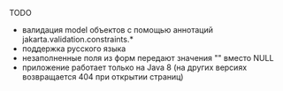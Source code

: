 TODO
- валидация model объектов с помощью аннотаций jakarta.validation.constraints.*
- поддержка русского языка
- незаполненные поля из форм передают значения "" вместо NULL 
- приложение работает только на Java 8 (на других версиях возвращается 404 при открытии страниц)